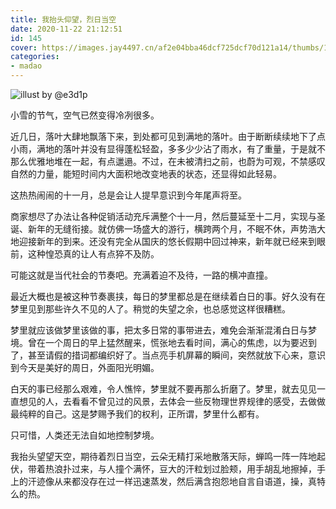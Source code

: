 ```yaml
---
title: 我抬头仰望，烈日当空
date: 2020-11-22 21:12:51
id: 145
cover: https://images.jay4497.cn/af2e04bba46dcf725dcf70d121a14/thumbs/16060506535fba635d649788216.jpg
categories:
- madao
---
```


![illust by @e3d1p](https://images.jay4497.cn/af2e04bba46dcf725dcf70d121a14/thumbs/16060506535fba635d649788216.jpg)

小雪的节气，空气已然变得冷冽很多。

近几日，落叶大肆地飘落下来，到处都可见到满地的落叶。由于断断续续地下了点小雨，满地的落叶并没有显得蓬松轻盈，多多少少沾了雨水，有了重量，于是就不那么优雅地堆在一起，有点邋遢。不过，在未被清扫之前，也蔚为可观，不禁感叹自然的力量，能短时间内大面积地改变地表的状态，还显得如此轻易。

这热热闹闹的十一月，总是会让人提早意识到今年尾声将至。

商家想尽了办法让各种促销活动充斥满整个十一月，然后蔓延至十二月，实现与圣诞、新年的无缝衔接。就仿佛一场盛大的游行，横跨两个月，不眠不休，声势浩大地迎接新年的到来。还没有完全从国庆的悠长假期中回过神来，新年就已经来到眼前，这种惶恐真的让人有点猝不及防。

可能这就是当代社会的节奏吧。充满着迫不及待，一路的横冲直撞。

最近大概也是被这种节奏裹挟，每日的梦里都总是在继续着白日的事。好久没有在梦里见到那些许久不见的人了。稍觉的失望之余，也总感觉这样很糟糕。

梦里就应该做梦里该做的事，把太多日常的事带进去，难免会渐渐混淆白日与梦境。曾在一个周日的早上猛然醒来，慌张地去看时间，满心的焦虑，以为要迟到了，甚至请假的措词都编织好了。当点亮手机屏幕的瞬间，突然就放下心来，意识到今天是美好的周日，外面阳光明媚。

白天的事已经那么艰难，令人憔悴，梦里就不要再那么折磨了。梦里，就去见见一直想见的人，去看看不曾见过的风景，去体会一些反物理世界规律的感受，去做做最纯粹的自己。这是梦赐予我们的权利，正所谓，梦里什么都有。

只可惜，人类还无法自如地控制梦境。

我抬头望望天空，期待着烈日当空，云朵无精打采地散落天际，蝉鸣一阵一阵地起伏，带着热浪扑过来，与人撞个满怀，豆大的汗粒划过脸颊，用手胡乱地擦掉，手上的汗迹像从来都没存在过一样迅速蒸发，然后满含抱怨地自言自语道，操，真特么的热。
